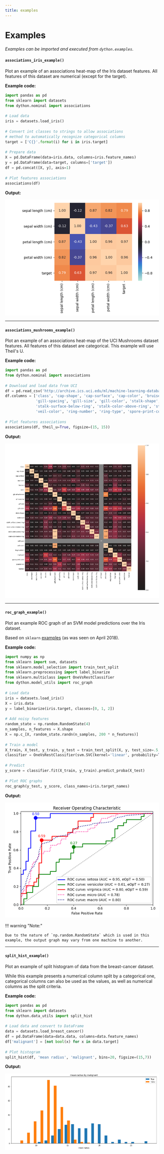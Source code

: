 ```yaml
---
title: examples
---
```

# Examples

_Examples can be imported and executed from `dython.examples`._

#### `associations_iris_example()`

Plot an example of an associations heat-map of the Iris dataset features. 
All features of this dataset are numerical (except for the target).

**Example code:**
```python
import pandas as pd
from sklearn import datasets
from dython.nominal import associations

# Load data 
iris = datasets.load_iris()

# Convert int classes to strings to allow associations 
# method to automatically recognize categorical columns
target = ['C{}'.format(i) for i in iris.target]

# Prepare data
X = pd.DataFrame(data=iris.data, columns=iris.feature_names)
y = pd.DataFrame(data=target, columns=['target'])
df = pd.concat([X, y], axis=1)

# Plot features associations
associations(df)
```
**Output:**

![associations_iris_example](../images/associations_iris_example.png)

__________________

#### `associations_mushrooms_example()`

Plot an example of an associations heat-map of the UCI Mushrooms dataset features.
All features of this dataset are categorical. This example will use Theil's U.

**Example code:**
```python
import pandas as pd
from dython.nominal import associations

# Download and load data from UCI
df = pd.read_csv('http://archive.ics.uci.edu/ml/machine-learning-databases/mushroom/agaricus-lepiota.data')
df.columns = ['class', 'cap-shape', 'cap-surface', 'cap-color', 'bruises', 'odor', 'gill-attachment',
              'gill-spacing', 'gill-size', 'gill-color', 'stalk-shape', 'stalk-root', 'stalk-surface-above-ring',
              'stalk-surface-below-ring', 'stalk-color-above-ring', 'stalk-color-below-ring', 'veil-type',
              'veil-color', 'ring-number', 'ring-type', 'spore-print-color', 'population', 'habitat']

# Plot features associations
associations(df, theil_u=True, figsize=(15, 15))
```
**Output:**

![associations_mushrooms_example](../images/associations_mushrooms_example.png)

__________________

#### `roc_graph_example()`

Plot an example ROC graph of an SVM model predictions over the Iris dataset.

Based on `sklearn` [examples](http://scikit-learn.org/stable/auto_examples/model_selection/plot_roc.html) 
(as was seen on April 2018).

**Example code:**
```python
import numpy as np
from sklearn import svm, datasets
from sklearn.model_selection import train_test_split
from sklearn.preprocessing import label_binarize
from sklearn.multiclass import OneVsRestClassifier
from dython.model_utils import roc_graph

# Load data
iris = datasets.load_iris()
X = iris.data
y = label_binarize(iris.target, classes=[0, 1, 2])

# Add noisy features
random_state = np.random.RandomState(4)
n_samples, n_features = X.shape
X = np.c_[X, random_state.randn(n_samples, 200 * n_features)]

# Train a model
X_train, X_test, y_train, y_test = train_test_split(X, y, test_size=.5, random_state=0)
classifier = OneVsRestClassifier(svm.SVC(kernel='linear', probability=True, random_state=0))

# Predict
y_score = classifier.fit(X_train, y_train).predict_proba(X_test)

# Plot ROC graphs
roc_graph(y_test, y_score, class_names=iris.target_names)
```

**Output:**

![roc_example](../images/roc_example.png)

!!! warning "Note:" 

	Due to the nature of `np.random.RandomState` which is used in this 
	example, the output graph may vary from one machine to another.

__________________	

#### `split_hist_example()`

Plot an example of split histogram of data from the breast-cancer dataset.

While this example presents a numerical column split by a categorical one, categorical columns can also be used
as the values, as well as numerical columns as the split criteria.

**Example code:**
```python
import pandas as pd
from sklearn import datasets
from dython.data_utils import split_hist

# Load data and convert to DataFrame
data = datasets.load_breast_cancer()
df = pd.DataFrame(data=data.data, columns=data.feature_names)
df['malignant'] = [not bool(x) for x in data.target]

# Plot histogram
split_hist(df, 'mean radius', 'malignant', bins=20, figsize=(15,7))
```

**Output:**

![split_hist_example](../images/split_hist_example.png)
 